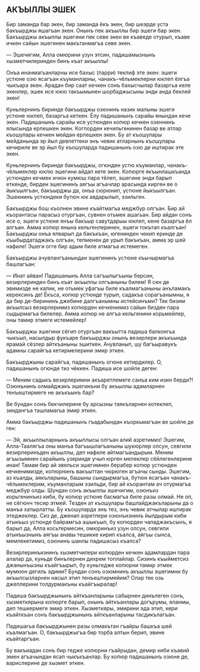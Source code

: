 ## АКЪЫЛЛЫ ЭШЕК

Бир заманда бар экен, бир заманда ёкъ экен, бир шеэрде уста бакъырджы яшагъан экен.
Онынъ пек акъыллы бир эшеги бар экен.
Бакъырджы акъыллы эшегини пек севе экен ве къаведе отурып, къаве ичкен сайын эшегинен макътанмагъа севе экен.

— Эшечигим, Алла омюрини узун этсин, падишамызнынъ хызметчилеринден бинъ къат акъыллы!

Онъа инанмагьанларны исе бахыс (парри) теклиф эте экен: эшеги устюне озю ясагъан къуманларны, чанакъ-чёльмеклерни юклеп ёлгъа чыкъара экен.
Арадан бир саат кечкен сонъ бахысчылар базаргьа келе экенлер, эшек исе юкю такъымынен шорбаджысыны энди анда беклей экен!

Куньлернинъ биринде бакъырджы озюнинъ назик малыны эшеги устюне юклеп, базаргьа кеткен.
Ёлу падишанынъ сарайы янындан кече экен.
Падишанынъ сарайы исе устюнден копюр кечкен озеннинъ ялысында ерлешкен экен.
Когпорден кечильгенинен базар ве атлар къошулары кечкен мейдан ерлешкен экен.
Бу ат къошулары мейданында эр йыл девлеттеки энъ чевик атларнынъ къошулары кечириле ве эр йыл бу къошуларда падишанынъ озю де иштирак эте экен.

Куньлернинъ биринде бакъырджы, огюнден устю къуманлар, чанакъ-чёльмеклер юклю эшегини айдап кете экен.
Копюрге якъынлашкъанда устюнден кечмек ичюн кумюш пара тёлеп, эшегине энди барып еткенде, бирден эшегининъ аягъы агъачлар арасында кирген ве о йыкъылгъан, бакъырджы да, онъа сюрюнип, устюне йыкъылгъан.
Эшекнинъ устюндеки бутюн юк авдарылып, эзильген.

Бакъырджы бош къолнен эвине къайтмагъа меджбур олгъан.
Бир ай къорантасы парасыз отургъан, сувнен отьмек ашагьан.
Бир айдан сонъ исе о, эшеги устюне янъы бакъыр савутдарыы юклеп, кене базаргъа ёл алгъан.
Амма копюр янына кельгенлеринен, эшеги токътап къалгъан!
Бакъырджы онъа ялварып да бакъкъан, югенинден чекип еринде де къыбырдатаджакъ олгъан, тепменен де урып бакъкъан, амма эр шей нафиле!
Эшеги огге бир адым биле атмагъа истемеген.

Бакъырджы ачувлангъанындан эшегининъ устюне къычырмагъа башлагъан:

— Инат айван!
Падишанынъ Алла сагъылыгъыны берсин, везирлеринден бинъ къат акъыллы олгъаныны билем!
Я сен де эвимизде не капик, не отьмек уфагъы биле къалмагъаныны анъламакъ керексинъ де!
Ёкъса, копюр устюнде турып, садакъа сорагъанымны, я да бир де-бирининъ джебине далгъанымны истейсинъми?
Тек бизим акъылсыз везирлеримиз копюрден кечкенимиз сайын бизден пара сыдырмагъа билелер.
Амма копюр не алгъа кельгенини корьмейлер, оны тамир этмеге истемейлер!

Бакъырджы эшегини сёгип отургъан вакъытта падиша балконгьа чыкъып, насылдыр фукъаре бакъырджы онынъ везирлери акъкъында ярамай сёзлер айткъаныны эшиткен.
Ачувланып, шу багъыравукъ адамны сарайгъа кетирмелерини эмир эткен.

Бакъырджыны сарайгъа, падишанынъ огюне кетирдилер.
О, падишанынъ огюнде тиз чёккен.
Падиша исе шойле деген:

— Меним садыкъ везирлеримни акъаретлемеге санъа ким изин берди?!
Озюнънинъ олмайджакъ эшегинъни бу акъыллы адамларнен тенъештирмеге не акъкъынъ бар?

Ве бундан сонъ бекчилерине бу арсызны таякъларнен котеклеп, зиндангъа ташламагьа эмир эткен.

Амма бакъырджы падишанынъ гъадабындан къоркьмагъан ве шойле де ген:

— Эй, акъыллыларнынъ акъыллысы олгъан алий азретимиз!
Эшегим, Алла-Таалягъа оны манъа багъышлагъаныны шукюрлер олсун, севгили везирлеринъден акъыллы, деп нафиле айтмагъандырым.
Меним агъызымнен сарайынъ узеринде учып юрген мелеклер сёйлегенлерине инан!
Тамам бир ай эвельси эшегимнен берабер копюр устюнден кечкенимизде, копюрнинъ вакъыттан чюрюген агъачы сынды.
Эшегим, аз къалды, аякъларыны, башыны сындырмагъа, бутюн ясагъан чанакъ-чёльмеклерим, къуманларым эзильди, бир ай къорантам ач отурмагъа меджбур олды. 
Шундан сонъ акъыллы эшечигим, озюнъиз корьгенинъиз киби, бу копюр устюне басмагъа биле разы олмай.
Не оп, не сёгюнч тесир этмей.
Тезден ат къошулары башлайджакъларыны да о манъа хатырлатты.
Бу къошуларда энъ тез, энъ чевик атчылар иштирак этеджеклер.
Сиз де, дженап азретлери озюнъизнинъ йылдырым киби атынъыз устюнде байрамгъа ашыкъып, бу копюрден чападжакъсынъ, я барып да, Алла косьтермесин, омюринъиз узун олсун, севгили атынъызнынъ аягъы анавы тешикке кирип къалса, аягъы сынса, мемлекетимиз, озюнинъ шанлы падишасыз къалса?

Везирлеринъизнинъ хызметчилери копюрден кечкен адамлардан пара алалар да, куньде бинълернен дихрем топлайлар.
Сизинъ къыйметсиз джанынъызны къайгъырып, бу куньгедже копюрни тамир этмек мумкюн дегиль эдими?
Бундан сонъ озюмнинъ акъыллы эшегимни бу акъылсызларнен насыл этип тенъештирмейим?
Олар тек озь джеплерини толдурмакъны къайгъыралар!

Падиша бакъырджынынъ айткъанларыны сабырнен динълеген сонъ, хызметкярына копюрге барып, онынъ айткъанлары догърумы, яланмы, деп тешкермеге эмир эткен.
Хызметкяры, эмирини эда этип, кери къайткъан сонъ бакъырджынынъ айткъанларыны тасдикълагъан.

Падишагьа бакъырджынен разы олмакътан гъайры башкъа шей къалмагъан.
О, бакъырджыгъа бир торба алтын берип, эвине къайтаргъан.

Бу вакъиадан сонъ бир гедже копюрни гъайрыдан, демир киби къавий эмен агъачындан ясап чыкъкъанлар.
Бу копюр падишанынъ озюне де, варислерине де хызмет эткен.
